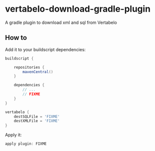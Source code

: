 # vertabelo-download-gradle-plugin
A gradle plugin to download xml and sql from Vertabelo

## How to

Add it to your buildscript dependencies:


```groovy
buildscript {

    repositories {
        mavenCentral()
    }

    dependencies {
        // ...
        // FIXME
    }
}

vertabelo {
    destSQLFile = 'FIXME'
    destXMLFile = 'FIXME'
}

```

Apply it:

```groovy
apply plugin: FIXME
```
